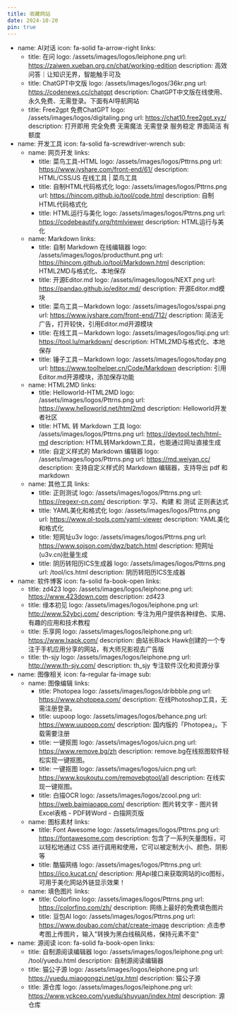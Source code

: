 ```yaml
---
title: 收藏网站
date: 2024-10-20
pin: true
---
```


- name: AI对话
  icon: fa-solid fa-arrow-right
  links:
    - title: 在问
      logo: /assets/images/logos/leiphone.png
      url: https://zaiwen.xueban.org.cn/chat/working-edition
      description: 高效问答｜让知识无界，智能触手可及
    - title: ChatGPT中文版
      logo: /assets/images/logos/36kr.png
      url: https://codenews.cc/chatgpt
      description: ChatGPT中文版在线使用、永久免费、无需登录。下面有AI导航网站
    - title: Free2gpt 免费ChatGPT
      logo: /assets/images/logos/digitaling.png
      url: https://chat10.free2gpt.xyz/
      description: 打开即用 完全免费 无需魔法 无需登录 服务稳定 界面简洁 有额度
- name: 开发工具
  icon: fa-solid fa-screwdriver-wrench
  sub:
    - name: 网页开发
      links:
        - title: 菜鸟工具-HTML
          logo: /assets/images/logos/Pttrns.png
          url: https://www.jyshare.com/front-end/61/
          description: HTML/CSS/JS 在线工具 | 菜鸟工具
        - title: 自制HTML代码格式化
          logo: /assets/images/logos/Pttrns.png
          url: https://hincom.github.io/tool/code.html
          description: 自制HTML代码格式化
        - title: HTML运行与美化
          logo: /assets/images/logos/Pttrns.png
          url: https://codebeautify.org/htmlviewer
          description: HTML运行与美化
    - name: Markdown
      links:
        - title: 自制 Markdown 在线编辑器
          logo: /assets/images/logos/producthunt.png
          url: https://hincom.github.io/tool/Markdown.html
          description: HTML2MD与格式化、本地保存
        - title: 开源Editor.md
          logo: /assets/images/logos/NEXT.png
          url: https://pandao.github.io/editor.md/
          description: 开源Editor.md模块
        - title: 菜鸟工具－Markdown
          logo: /assets/images/logos/sspai.png
          url: https://www.jyshare.com/front-end/712/
          description: 简洁无广告，打开较快，引用Editor.md开源模块
        - title: 在线工具－Markdown
          logo: /assets/images/logos/liqi.png
          url: https://tool.lu/markdown/
          description: HTML2MD与格式化、本地保存
        - title: 锤子工具－Markdown
          logo: /assets/images/logos/today.png
          url: https://www.toolhelper.cn/Code/Markdown
          description: 引用Editor.md开源模块，添加保存功能
    - name: HTML2MD
      links:
        - title: Helloworld-HTML2MD
          logo: /assets/images/logos/Pttrns.png
          url: https://www.helloworld.net/html2md
          description: Helloworld开发者社区
        - title: HTML 转 Markdown 工具
          logo: /assets/images/logos/Pttrns.png
          url: https://devtool.tech/html-md
          description: HTML转Markdown工具，也能通过网址直接生成
        - title: 自定义样式的 Markdown 编辑器
          logo: /assets/images/logos/Pttrns.png
          url: https://md.weiyan.cc/
          description: 支持自定义样式的 Markdown 编辑器，支持导出 pdf 和 markdown
    - name: 其他工具
      links:
        - title: 正则测试
          logo: /assets/images/logos/Pttrns.png
          url: https://regexr-cn.com/
          description: 学习、构建 和 测试 正则表达式
        - title: YAML美化和格式化
          logo: /assets/images/logos/Pttrns.png
          url: https://www.ol-tools.com/yaml-viewer
          description: YAML美化和格式化
        - title: 短网址u3v
          logo: /assets/images/logos/Pttrns.png
          url: https://www.sojson.com/dwz/batch.html
          description: 短网址(u3v.cn)批量生成
        - title: 阴历转阳历ICS生成器
          logo: /assets/images/logos/Pttrns.png
          url: /tool/ics.html
          description: 阴历转阳历ICS生成器
- name: 软件博客
  icon: fa-solid fa-book-open
  links:
    - title: zd423
      logo: /assets/images/logos/leiphone.png
      url: https://www.423down.com
      description: zd423
    - title: 缘本初见
      logo: /assets/images/logos/leiphone.png
      url: http://www.52ybcj.com/
      description: 专注为用户提供各种绿色、实用、有趣的应用和技术教程
    - title: 乐享网
      logo: /assets/images/logos/leiphone.png
      url: https://www.lxapk.com/
      description: 由站长Black Hawk创建的一个专注于手机应用分享的网站，有大师兄影视去广告版
    - title: th-sjy
      logo: /assets/images/logos/leiphone.png
      url: http://www.th-sjy.com/
      description: th_sjy 专注软件汉化和资源分享
- name: 图像相关
  icon: fa-regular fa-image
  sub:
    - name: 图像编辑
      links:
        - title: Photopea
          logo: /assets/images/logos/dribbble.png
          url: https://www.photopea.com/
          description: 在线Photoshop工具，无需注册登录。
        - title: uupoop
          logo: /assets/images/logos/behance.png
          url: https://www.uupoop.com/
          description: 国内版的「Photopea」。下载需要注册
        - title: 一键抠图
          logo: /assets/images/logos/uicn.png
          url: https://www.remove.bg/zh
          description: remove.bg在线抠图软件轻松实现一键抠图。
        - title: 一键抠图
          logo: /assets/images/logos/uicn.png
          url: https://www.koukoutu.com/removebgtool/all
          description: 在线实现一键抠图。
        - title: 白描OCR
          logo: /assets/images/logos/zcool.png
          url: https://web.baimiaoapp.com/
          description: 图片转文字 - 图片转Excel表格 - PDF转Word - 白描网页版
    - name: 图标素材
      links:
        - title: Font Awesome
          logo: /assets/images/logos/Pttrns.png
          url: https://fontawesome.com
          description: 包含了一系列矢量图标，可以轻松地通过 CSS 进行调用和使用，它可以被定制大小、颜色、阴影等
        - title: 酷猫网络
          logo: /assets/images/logos/Pttrns.png
          url: https://ico.kucat.cn/
          description: 用Api接口来获取网站的ico图标，可用于美化网站外链显示效果！
    - name: 填色图片
      links:
        - title: Colorfino
          logo: /assets/images/logos/Pttrns.png
          url: https://colorfino.com/zh/
          description: 网络上最好的免费填色图片
        - title: 豆包AI
          logo: /assets/images/logos/Pttrns.png
          url: https://www.doubao.com/chat/create-image
          description: 点击参考图上传图片，输入"转换为黑白线稿风格，保持元素不变"
- name: 源阅读
  icon: fa-solid fa-book-open
  links:
    - title: 自制源阅读编辑器
      logo: /assets/images/logos/leiphone.png
      url: /tool/yuedu.html
      description: 自制源阅读编辑器
    - title: 猫公子源
      logo: /assets/images/logos/leiphone.png
      url: https://yuedu.miaogongzi.net/gx.html
      description: 猫公子源
    - title: 源仓库
      logo: /assets/images/logos/leiphone.png
      url: https://www.yckceo.com/yuedu/shuyuan/index.html
      description: 源仓库
